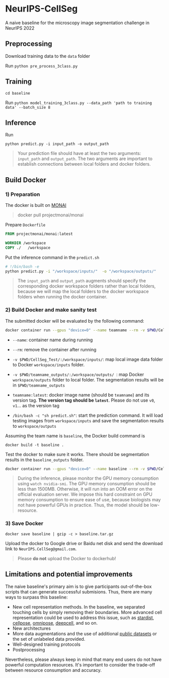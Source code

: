 # NeurIPS-CellSeg
A naive baseline for the microscopy image segmentation challenge in NeurIPS 2022



## Preprocessing

Download training data to the `data` folder

Run `python pre_process_3class.py`



## Training

`cd baseline`

Run `python model_training_3class.py --data_path 'path to training data' --batch_size 8`



## Inference

Run

`python predict.py -i input_path -o output_path`

> Your prediction file should have at least the two arguments: `input_path` and `output_path`. The two arguments are important to establish connections between local folders and docker folders.



## Build Docker

### 1) Preparation

The docker is built on [MONAI](https://hub.docker.com/r/projectmonai/monai)

> docker pull projectmonai/monai

Prepare `Dockerfile`

```dockerfile
FROM projectmonai/monai:latest

WORKDIR /workspace
COPY ./   /workspace
```

Put the inference command in the `predict.sh`

```bash
# !/bin/bash -e
python predict.py -i "/workspace/inputs/"  -o "/workspace/outputs/"
```

> The `input_path` and `output_path` augments should specify the corresponding docker workspace folders rather than local folders, because we will map the local folders to the docker workspace folders when running the docker container.

### 2) Build Docker and make sanity test

The submitted docker will be evaluated by the following command:

```bash
docker container run --gpus "device=0" --name teamname --rm -v $PWD/CellSeg_Test/:/workspace/inputs/ -v $PWD/teamname_outputs/:/workspace/outputs/ teamname:latest /bin/bash -c "sh predict.sh"
```

- `--name`: container name during running

- `--rm`: remove the container after running
- `-v $PWD/CellSeg_Test/:/workspace/inputs/`: map local image data folder to Docker `workspace/inputs` folder. 
- `-v $PWD/teamname_outputs/:/workspace/outputs/ `: map Docker `workspace/outputs` folder to local folder. The segmentation results will be in `$PWD/teamname_outputs`
- `teamname:latest`: docker image name (should be `teamname`) and its version tag. **The version tag should be `latest`**. Please do not use `v0`, `v1`... as the version tag
- `/bin/bash -c "sh predict.sh"`: start the prediction command. It will load testing images from `workspace/inputs` and save the segmentation results to `workspace/outputs`



Assuming the team name is `baseline`, the Docker build command is 

`docker build -t baseline . `

Test the docker to make sure it works. There should be segmentation results in the `baseline_outputs` folder.

```bash
docker container run --gpus "device=0" --name baseline --rm -v $PWD/CellSeg_Test/:/workspace/inputs/ -v $PWD/baseline_outputs/:/workspace/outputs/ baseline:latest /bin/bash -c "sh predict.sh"
```

> During the inference, please monitor the GPU memory consumption using `watch nvidia-smi`. The GPU memory consumption should be less than 1500MB. Otherwise, it will run into an OOM error on the official evaluation server. We impose this hard constraint on GPU memory consumption to ensure ease of use, because biologists may not have powerful GPUs in practice. Thus, the model should be low-resource.



### 3) Save Docker

`docker save baseline | gzip -c > baseline.tar.gz`

Upload the docker to Google drive or Baidu net disk and send the download link to `NeurIPS.CellSeg@gmail.com`. 

> Please **do not** upload the Docker to dockerhub!



## Limitations and potential improvements

The naive baseline's primary aim is to give participants out-of-the-box scripts that can generate successful submisions. Thus, there are many ways to surpass this baseline:

- New cell representation methods. In the baseline, we separated touching cells by simply removing their boundaries. More advanced cell representation could be used to address this issue, such as [stardist](https://github.com/stardist/stardist), [cellpose](https://github.com/MouseLand/cellpose), [omnipose](https://github.com/kevinjohncutler/omnipose), [deepcell](https://github.com/vanvalenlab/deepcell-tf), and so on.
- New architectures
- More data augmentations and the use of additional [public datasets](https://grand-challenge.org/forums/forum/weakly-supervised-cell-segmentation-in-multi-modality-microscopy-673/topic/official-external-datasets-thread-720/) or the set of unlabeled data provided.
- Well-designed training protocols
- Postprocessing

Nevertheless, please always keep in mind that many end users do not have powerful computation resources. It's important to consider the trade-off between resource consumption and accuracy. 







